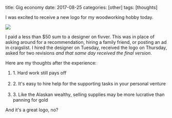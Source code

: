 title: Gig economy
date: 2017-08-25
categories: [other]
tags: [thoughts]

I was excited to receive a new logo for my woodworking hobby today.

<img class="parent" src="{{ url_for('static', filename='media/turnspit2.png') }}">

I paid a less than $50 sum to a designer on fivver. This was in place of asking around for a recommendation, hiring a family friend, or posting an ad in craigslist. I hired the designer on Tuesday, received the logo on Thursday, asked for two revisions <em>and that same day received the final version</em>.

Here are my thoughts after the experience:
<ol>
<li>1. Hard work still pays off</li></br>
<li>2. It's easy to hire help for the supporting tasks in your personal venture</li></br>
<li>3. Like the Alaskan wealthy, selling supplies may be more lucrative than panning for gold</li>
</ol>

And it's a great logo, no?